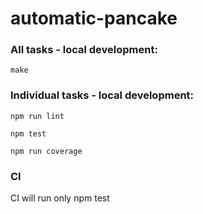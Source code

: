 # automatic-pancake


### All tasks - local development:

```
make
```

### Individual tasks - local development:

```
npm run lint
```

```
npm test
```

```
npm run coverage
```

### CI

CI will run only npm test

